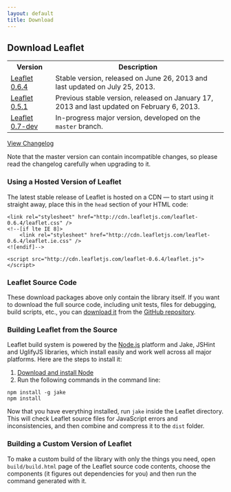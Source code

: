 ```yaml
---
layout: default
title: Download
---
```


## Download Leaflet

<table>
	<tr>
		<th>Version</th>
		<th>Description</th>
	</tr>
	<tr>
		<td class="width100"><a href="http://leaflet-cdn.s3.amazonaws.com/build/leaflet-0.6.4.zip">Leaflet 0.6.4</a></td>
		<td>Stable version, released on June 26, 2013 and last updated on July 25, 2013.</td>
	</tr>
	<tr>
		<td class="width100"><a href="http://leaflet-cdn.s3.amazonaws.com/build/leaflet-0.5.1.zip">Leaflet 0.5.1</a></td>
		<td>Previous stable version, released on January 17, 2013 and last updated on February 6, 2013.</td>
	</tr>
	<tr>
		<td><a href="http://leaflet-cdn.s3.amazonaws.com/build/leaflet-master.zip">Leaflet 0.7-dev</a></td>
		<td>In-progress major version, developed on the <code>master</code> branch.</td>
	</tr>
	<!--<tr>
		<td><a href="http://leaflet-cdn.s3.amazonaws.com/build/leaflet-stable.zip">Leaflet 0.6.4-dev</a></td>
		<td>In-progress minor version, developed on the <code>stable</code> branch.</td>
	</tr>-->
</table>

[View Changelog](https://github.com/Leaflet/Leaflet/blob/master/CHANGELOG.md)

Note that the master version can contain incompatible changes, so please read the changelog carefully when upgrading to it.

### Using a Hosted Version of Leaflet

The latest stable release of Leaflet is hosted on a CDN — to start using
it straight away, place this in the `head` section of your HTML code:

    <link rel="stylesheet" href="http://cdn.leafletjs.com/leaflet-0.6.4/leaflet.css" />
    <!--[if lte IE 8]>
        <link rel="stylesheet" href="http://cdn.leafletjs.com/leaflet-0.6.4/leaflet.ie.css" />
    <![endif]-->

    <script src="http://cdn.leafletjs.com/leaflet-0.6.4/leaflet.js"></script>

### Leaflet Source Code

These download packages above only contain the library itself. If you want to download the full source code, including unit tests, files for debugging, build scripts, etc., you can <a href="https://github.com/Leaflet/Leaflet/archive/master.zip">download it</a> from the <a href="https://github.com/Leaflet/Leaflet">GitHub repository</a>.

### Building Leaflet from the Source

Leaflet build system is powered by the [Node.js](http://nodejs.org) platform and Jake, JSHint and UglifyJS libraries, which install easily and work well across all major platforms. Here are the steps to install it:

 1. [Download and install Node](http://nodejs.org)
 2. Run the following commands in the command line:

 <pre><code class="no-highlight">npm install -g jake
npm install</code></pre>

Now that you have everything installed, run `jake` inside the Leaflet directory. This will check Leaflet source files for JavaScript errors and inconsistencies, and then combine and compress it to the `dist` folder.

### Building a Custom Version of Leaflet

To make a custom build of the library with only the things you need, open `build/build.html` page of the Leaflet source code contents, choose the components (it figures out dependencies for you) and then run the command generated with it.
